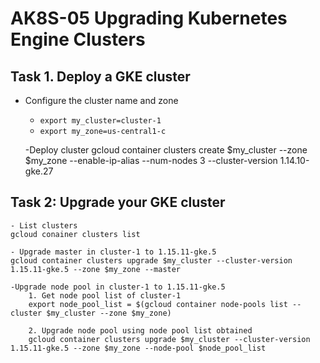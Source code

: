 # AK8S-05 Upgrading Kubernetes Engine Clusters

## Task 1. Deploy a GKE cluster
	
- Configure the cluster name and zone
	- `export my_cluster=cluster-1`
	- `export my_zone=us-central1-c`

	-Deploy cluster
	gcloud container clusters create $my_cluster --zone $my_zone --enable-ip-alias --num-nodes 3 --cluster-version 1.14.10-gke.27 

## Task 2: Upgrade your GKE cluster

	- List clusters
	gcloud conainer clusters list

	- Upgrade master in cluster-1 to 1.15.11-gke.5
	gcloud container clusters upgrade $my_cluster --cluster-version 1.15.11-gke.5 --zone $my_zone --master  

	-Upgrade node pool in cluster-1 to 1.15.11-gke.5
		1. Get node pool list of cluster-1
		export node_pool_list = $(gcloud container node-pools list --cluster $my_cluster --zone $my_zone)

		2. Upgrade node pool using node pool list obtained
		gcloud container clusters upgrade $my_cluster --cluster-version 1.15.11-gke.5 --zone $my_zone --node-pool $node_pool_list
